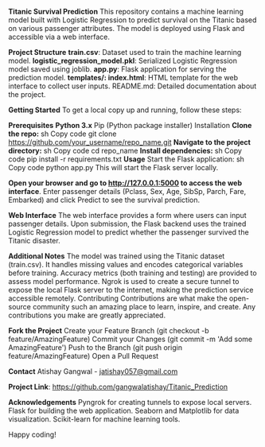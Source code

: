 **Titanic Survival Prediction**
This repository contains a machine learning model built with Logistic Regression to predict survival on the Titanic based on various passenger attributes. The model is deployed using Flask and accessible via a web interface.

**Project Structure**
**train.csv**: Dataset used to train the machine learning model.
**logistic_regression_model.pkl**: Serialized Logistic Regression model saved using joblib.
**app.py**: Flask application for serving the prediction model.
**templates/:
index.html**: HTML template for the web interface to collect user inputs.
README.md: Detailed documentation about the project.


**Getting Started**
To get a local copy up and running, follow these steps:

**Prerequisites**
**Python 3.x**
Pip (Python package installer)
Installation
**Clone the repo:**
sh
Copy code
git clone https://github.com/your_username/repo_name.git
**Navigate to the project directory:**
sh
Copy code
cd repo_name
**Install dependencies:**
sh
Copy code
pip install -r requirements.txt
**Usage**
Start the Flask application:
sh
Copy code
python app.py
This will start the Flask server locally.

**Open your browser and go to http://127.0.0.1:5000 to access the web interface**.
Enter passenger details (Pclass, Sex, Age, SibSp, Parch, Fare, Embarked) and click Predict to see the survival prediction.

**Web Interface**
The web interface provides a form where users can input passenger details. Upon submission, the Flask backend uses the trained Logistic Regression model to predict whether the passenger survived the Titanic disaster.

**Additional Notes**
The model was trained using the Titanic dataset (train.csv). It handles missing values and encodes categorical variables before training.
Accuracy metrics (both training and testing) are provided to assess model performance.
Ngrok is used to create a secure tunnel to expose the local Flask server to the internet, making the prediction service accessible remotely.
Contributing Contributions are what make the open-source community such an amazing place to learn, inspire, and create. Any contributions you make are greatly appreciated.

**Fork the Project**
Create your Feature Branch (git checkout -b feature/AmazingFeature)
Commit your Changes (git commit -m 'Add some AmazingFeature')
Push to the Branch (git push origin feature/AmazingFeature)
Open a Pull Request

**Contact**
Atishay Gangwal -  jatishay057@gmail.com

**Project Link**: https://github.com/gangwalatishay/Titanic_Prediction

**Acknowledgements**
Pyngrok for creating tunnels to expose local servers.
Flask for building the web application.
Seaborn and Matplotlib for data visualization.
Scikit-learn for machine learning tools.

 
 Happy coding!
